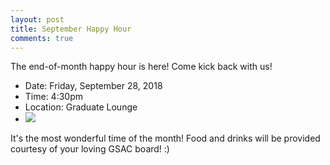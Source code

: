 ```yaml
---
layout: post
title: September Happy Hour
comments: true
---
```


The end-of-month happy hour is here! Come kick back with us!
- Date: Friday, September 28, 2018
- Time: 4:30pm
- Location: Graduate Lounge
- <a target="_blank" href="https://calendar.google.com/event?action=TEMPLATE&amp;tmeid=MnZzbW1vaGg3cmxzMW85azRwdG9iaGxibXUgY211Lm1zZS5nc2FjQG0&amp;tmsrc=cmu.mse.gsac%40gmail.com"><img border="0" src="https://www.google.com/calendar/images/ext/gc_button1_en.gif"></a>

It's the most wonderful time of the month! Food and drinks will be provided courtesy of your loving GSAC board! :) 